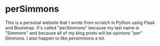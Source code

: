 perSimmons
==========

This is a personal website that I wrote from scratch in Python using Flask and Bootstrap. It's called "perSimmons"
because my last name is "Simmons" and because all of my blog posts will be opinions "per" Simmons. I also happen
to like persimmons a lot.


